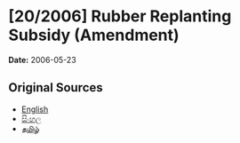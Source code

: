 # [20/2006] Rubber Replanting Subsidy (Amendment)

**Date:** 2006-05-23

## Original Sources

- [English](https://documents.gov.lk/view/acts/2006/5/20-2006_E.pdf)
- [සිංහල](https://documents.gov.lk/view/acts/2006/5/20-2006_S.pdf)
- [தமிழ்](https://documents.gov.lk/view/acts/2006/5/20-2006_T.pdf)
